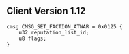 ## Client Version 1.12

```rust,ignore
cmsg CMSG_SET_FACTION_ATWAR = 0x0125 {
    u32 reputation_list_id;    
    u8 flags;    
}

```
